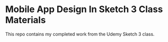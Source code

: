 # Mobile App Design In Sketch 3 Class Materials

This repo contains my completed work from the Udemy Sketch 3 class.

